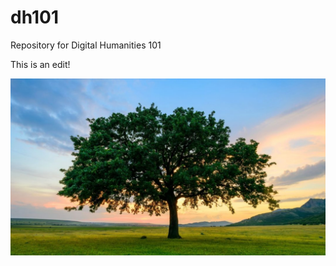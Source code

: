 # dh101
Repository for Digital Humanities 101

This is an edit!

![tree](images/oak-tree-sunset-iStock-477164218-1080x608.jpg)

